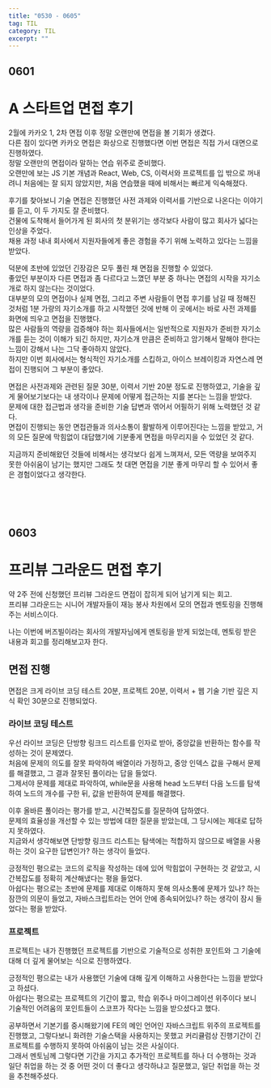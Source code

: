 ```yaml
---
title: "0530 - 0605"
tag: TIL
category: TIL
excerpt: ""
---
```


## 0601

# A 스타트업 면접 후기

2월에 카카오 1, 2차 면접 이후 정말 오랜만에 면접을 볼 기회가 생겼다.  
다른 점이 있다면 카카오 면접은 화상으로 진행했다면 이번 면접은 직접 가서 대면으로 진행하였다.  
정말 오랜만의 면접이라 말하는 연습 위주로 준비했다.  
오랜만에 보는 JS 기본 개념과 React, Web, CS, 이력서와 프로젝트를 입 밖으로 꺼내려니 처음에는 잘 되지 않았지만, 처음 연습했을 때에 비해서는 빠르게 익숙해졌다.

후기를 찾아보니 기술 면접은 진행했던 사전 과제와 이력서를 기반으로 나온다는 이야기를 듣고, 이 두 가지도 잘 준비했다.  
건물에 도착해서 들어가게 된 회사의 첫 분위기는 생각보다 사람이 많고 회사가 넓다는 인상을 주었다.  
채용 과정 내내 회사에서 지원자들에게 좋은 경험을 주기 위해 노력하고 있다는 느낌을 받았다.

덕분에 초반에 있었던 긴장감은 모두 풀린 채 면접을 진행할 수 있었다.  
좋았던 부분이자 다른 면접과 좀 다르다고 느꼈던 부분 중 하나는 면접의 시작을 자기소개로 하지 않는다는 것이었다.  
대부분의 모의 면접이나 실제 면접, 그리고 주변 사람들이 면접 후기를 남길 때 정해진 것처럼 1분 가량의 자기소개를 하고 시작했던 것에 반해 이 곳에서는 바로 사전 과제를 화면에 띄우고 면접을 진행했다.  
많은 사람들의 역량을 검증해야 하는 회사들에서는 일반적으로 지원자가 준비한 자기소개를 듣는 것이 이해가 되긴 하지만, 자기소개 만큼은 준비하고 암기해서 말해야 한다는 느낌이 강해서 나는 그닥 좋아하지 않았다.  
하지만 이번 회사에서는 형식적인 자기소개를 스킵하고, 아이스 브레이킹과 자연스레 면접이 진행되어 그 부분이 좋았다.

면접은 사전과제와 관련된 질문 30분, 이력서 기반 20분 정도로 진행하였고, 기술을 깊게 물어보기보다는 내 생각이나 문제에 어떻게 접근하는 지를 본다는 느낌을 받았다.  
문제에 대한 접근법과 생각을 준비한 기술 답변과 엮어서 어필하기 위해 노력했던 것 같다.  
면접이 진행되는 동안 면접관들과 의사소통이 활발하게 이루어진다는 느낌을 받았고, 거의 모든 질문에 막힘없이 대답했기에 기분좋게 면접을 마무리지을 수 있었던 것 같다.

지금까지 준비해왔던 것들에 비해서는 생각보다 쉽게 느껴져서, 모든 역량을 보여주지 못한 아쉬움이 남기는 했지만 그래도 첫 대면 면접을 기분 좋게 마무리 할 수 있어서 좋은 경험이었다고 생각한다.

<br />
<br />
<br />

## 0603

# 프리뷰 그라운드 면접 후기

약 2주 전에 신청했던 프리뷰 그라운드 면접이 잡히게 되어 남기게 되는 회고.  
프리뷰 그라운드는 시니어 개발자들이 재능 봉사 차원에서 모의 면접과 멘토링을 진행해주는 서비스이다.

나는 이번에 버즈빌이라는 회사의 개발자님에게 멘토링을 받게 되었는데, 멘토링 받은 내용과 회고를 정리해보고자 한다.

## 면접 진행

면접은 크게 라이브 코딩 테스트 20분, 프로젝트 20분, 이력서 + 웹 기술 기반 깊은 지식 확인 30분으로 진행되었다.

### 라이브 코딩 테스트

우선 라이브 코딩은 단방향 링크드 리스트를 인자로 받아, 중앙값을 반환하는 함수를 작성하는 것이 문제였다.  
처음에 문제의 의도를 잘못 파악하여 배열이라 가정하고, 중앙 인덱스 값을 구해서 문제를 해결했고, 그 결과 잘못된 풀이라는 답을 들었다.  
그제서야 문제를 제대로 파악하여, while문을 사용해 head 노드부터 다음 노드를 탐색하여 노드의 개수를 구한 뒤, 값을 반환하여 문제를 해결했다.

이후 올바른 풀이라는 평가를 받고, 시간복잡도를 질문하여 답하였다.  
문제의 효율성을 개선할 수 있는 방법에 대한 질문을 받았는데, 그 당시에는 제대로 답하지 못하였다.  
지금와서 생각해보면 단방향 링크드 리스트는 탐색에는 적합하지 않으므로 배열을 사용하는 것이 요구한 답변인가? 하는 생각이 들었다.

긍정적인 평으로는 코드의 로직을 작성하는 데에 있어 막힘없이 구현하는 것 같았고, 시간복잡도를 정확히 계산해냈다는 평을 들었다.  
아쉽다는 평으로는 초반에 문제를 제대로 이해하지 못해 의사소통에 문제가 있나? 하는 잠깐의 의문이 들었고, 자바스크립트라는 언어 안에 종속되어있나? 하는 생각이 잠시 들었다는 평을 받았다.

### 프로젝트

프로젝트는 내가 진행했던 프로젝트를 기반으로 기술적으로 성취한 포인트와 그 기술에 대해 더 깊게 물어보는 식으로 진행하였다.

긍정적인 평으로는 내가 사용했던 기술에 대해 깊게 이해하고 사용한다는 느낌을 받았다고 하셨다.  
아쉽다는 평으로는 프로젝트의 기간이 짧고, 학습 위주나 마이그레이션 위주이다 보니 기술적인 어려움의 포인트들이 스코프가 작다는 느낌을 받으셨다고 했다.

공부하면서 기본기를 중시해왔기에 FE의 메인 언어인 자바스크립트 위주의 프로젝트를 진행했고, 그렇다보니 화려한 기술스택을 사용하지는 못했고 커리큘럼상 진행기간이 긴 프로젝트를 수행하지 못하여 아쉬움이 남는 것은 사실이다.  
그래서 멘토님께 그렇다면 기간을 가지고 추가적인 프로젝트를 하나 더 수행하는 것과 일단 취업을 하는 것 중 어떤 것이 더 좋다고 생각하냐고 질문했고, 일단 취업을 하는 것을 추천해주셨다.
